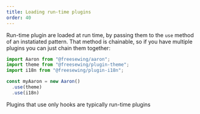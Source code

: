 ```yaml
---
title: Loading run-time plugins
order: 40
---
```


Run-time plugin are loaded at run time, by passing them to the `use` method of
an instatiated pattern. That method is chainable, so if you have multiple plugins
you can just chain them together:

```js
import Aaron from "@freesewing/aaron";
import theme from "@freesewing/plugin-theme";
import i18n from "@freesewing/plugin-i18n";

const myAaron = new Aaron()
  .use(theme)
  .use(i18n)
```

<Tip>

Plugins that use only hooks are typically run-time plugins

</Tip>
